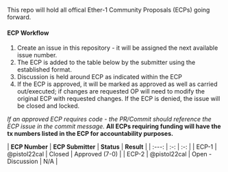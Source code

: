 This repo will hold all offical Ether-1 Community Proposals (ECPs) going forward.

#### ECP Workflow

1. Create an issue in this repository - it will be assigned the next available issue number.
2. The ECP is added to the table below by the submitter using the established format.
3. Discussion is held around ECP as indicated within the ECP
5. If the ECP is approved, it will be marked as approved as well as carried out/executed; if changes are requested OP will need to modify the original ECP with requested changes. If the ECP is denied, the issue will be closed and locked. 

*If an approved ECP requires code - the PR/Commit should reference the ECP issue in the commit message.*
**All ECPs requiring funding will have the tx numbers listed in the ECP for accountability purposes.**

| **ECP Number** | **ECP Submitter**  | **Status**  |  **Result**  |
| :---: | :-: | :-: |
| ECP-1 | @pistol22cal | Closed | Approved (7-0) |
| ECP-2 | @pistol22cal | Open - Discussion | N/A |
